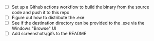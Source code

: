   - [ ] Set up a Github actions workflow to build the binary from the source code and push it to this repo
  - [ ] Figure out how to distribute the .exe
  - [ ] See if the destination directory can be provided to the .exe via the Windows "Browse" UI
  - [ ] Add screenshots/gifs to the README
